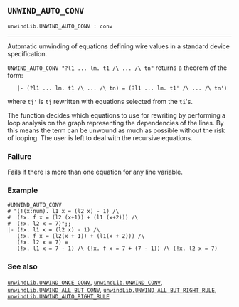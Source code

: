 ## `UNWIND_AUTO_CONV`

``` hol4
unwindLib.UNWIND_AUTO_CONV : conv
```

------------------------------------------------------------------------

Automatic unwinding of equations defining wire values in a standard
device specification.

`UNWIND_AUTO_CONV "?l1 ... lm. t1 /\ ... /\ tn"` returns a theorem of
the form:

``` hol4
   |- (?l1 ... lm. t1 /\ ... /\ tn) = (?l1 ... lm. t1' /\ ... /\ tn')
```

where `tj'` is `tj` rewritten with equations selected from the `ti`'s.

The function decides which equations to use for rewriting by performing
a loop analysis on the graph representing the dependencies of the lines.
By this means the term can be unwound as much as possible without the
risk of looping. The user is left to deal with the recursive equations.

### Failure

Fails if there is more than one equation for any line variable.

### Example

``` hol4
#UNWIND_AUTO_CONV
# "(!(x:num). l1 x = (l2 x) - 1) /\
#  (!x. f x = (l2 (x+1)) + (l1 (x+2))) /\
#  (!x. l2 x = 7)";;
|- (!x. l1 x = (l2 x) - 1) /\
   (!x. f x = (l2(x + 1)) + (l1(x + 2))) /\
   (!x. l2 x = 7) =
   (!x. l1 x = 7 - 1) /\ (!x. f x = 7 + (7 - 1)) /\ (!x. l2 x = 7)
```

### See also

[`unwindLib.UNWIND_ONCE_CONV`](#unwindLib.UNWIND_ONCE_CONV),
[`unwindLib.UNWIND_CONV`](#unwindLib.UNWIND_CONV),
[`unwindLib.UNWIND_ALL_BUT_CONV`](#unwindLib.UNWIND_ALL_BUT_CONV),
[`unwindLib.UNWIND_ALL_BUT_RIGHT_RULE`](#unwindLib.UNWIND_ALL_BUT_RIGHT_RULE),
[`unwindLib.UNWIND_AUTO_RIGHT_RULE`](#unwindLib.UNWIND_AUTO_RIGHT_RULE)
